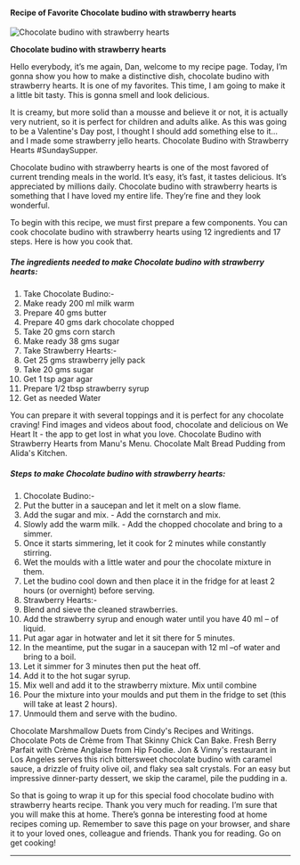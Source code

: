             

#### Recipe of Favorite Chocolate budino with strawberry hearts

![Chocolate budino with strawberry hearts](https://img-global.cpcdn.com/recipes/3ca2921a412aa577/751x532cq70/chocolate-budino-with-strawberry-hearts-recipe-main-photo.jpg)

**Chocolate budino with strawberry hearts**

Hello everybody, it’s me again, Dan, welcome to my recipe page. Today, I’m gonna show you how to make a distinctive dish, chocolate budino with strawberry hearts. It is one of my favorites. This time, I am going to make it a little bit tasty. This is gonna smell and look delicious.

It is creamy, but more solid than a mousse and believe it or not, it is actually very nutrient, so it is perfect for children and adults alike. As this was going to be a Valentine's Day post, I thought I should add something else to it… and I made some strawberry jello hearts. Chocolate Budino with Strawberry Hearts #SundaySupper.

Chocolate budino with strawberry hearts is one of the most favored of current trending meals in the world. It’s easy, it’s fast, it tastes delicious. It’s appreciated by millions daily. Chocolate budino with strawberry hearts is something that I have loved my entire life. They’re fine and they look wonderful.

To begin with this recipe, we must first prepare a few components. You can cook chocolate budino with strawberry hearts using 12 ingredients and 17 steps. Here is how you cook that.

##### The ingredients needed to make Chocolate budino with strawberry hearts:

1.  Take Chocolate Budino:-
2.  Make ready 200 ml milk warm
3.  Prepare 40 gms butter
4.  Prepare 40 gms dark chocolate chopped
5.  Take 20 gms corn starch
6.  Make ready 38 gms sugar
7.  Take Strawberry Hearts:-
8.  Get 25 gms strawberry jelly pack
9.  Take 20 gms sugar
10.  Get 1 tsp agar agar
11.  Prepare 1/2 tbsp strawberry syrup
12.  Get as needed Water

You can prepare it with several toppings and it is perfect for any chocolate craving! Find images and videos about food, chocolate and delicious on We Heart It - the app to get lost in what you love. Chocolate Budino with Strawberry Hearts from Manu's Menu. Chocolate Malt Bread Pudding from Alida's Kitchen.

##### Steps to make Chocolate budino with strawberry hearts:

1.  Chocolate Budino:-
2.  Put the butter in a saucepan and let it melt on a slow flame.
3.  Add the sugar and mix. - Add the cornstarch and mix.
4.  Slowly add the warm milk. - Add the chopped chocolate and bring to a simmer.
5.  Once it starts simmering, let it cook for 2 minutes while constantly stirring.
6.  Wet the moulds with a little water and pour the chocolate mixture in them.
7.  Let the budino cool down and then place it in the fridge for at least 2 hours (or overnight) before serving.
8.  Strawberry Hearts:-
9.  Blend and sieve the cleaned strawberries.
10.  Add the strawberry syrup and enough water until you have 40 ml – of liquid.
11.  Put agar agar in hotwater and let it sit there for 5 minutes.
12.  In the meantime, put the sugar in a saucepan with 12 ml –of water and bring to a boil.
13.  Let it simmer for 3 minutes then put the heat off.
14.  Add it to the hot sugar syrup.
15.  Mix well and add it to the strawberry mixture. Mix until combine
16.  Pour the mixture into your moulds and put them in the fridge to set (this will take at least 2 hours).
17.  Unmould them and serve with the budino.

Chocolate Marshmallow Duets from Cindy's Recipes and Writings. Chocolate Pots de Crème from That Skinny Chick Can Bake. Fresh Berry Parfait with Crème Anglaise from Hip Foodie. Jon & Vinny's restaurant in Los Angeles serves this rich bittersweet chocolate budino with caramel sauce, a drizzle of fruity olive oil, and flaky sea salt crystals. For an easy but impressive dinner-party dessert, we skip the caramel, pile the pudding in a.

So that is going to wrap it up for this special food chocolate budino with strawberry hearts recipe. Thank you very much for reading. I’m sure that you will make this at home. There’s gonna be interesting food at home recipes coming up. Remember to save this page on your browser, and share it to your loved ones, colleague and friends. Thank you for reading. Go on get cooking!

* * *